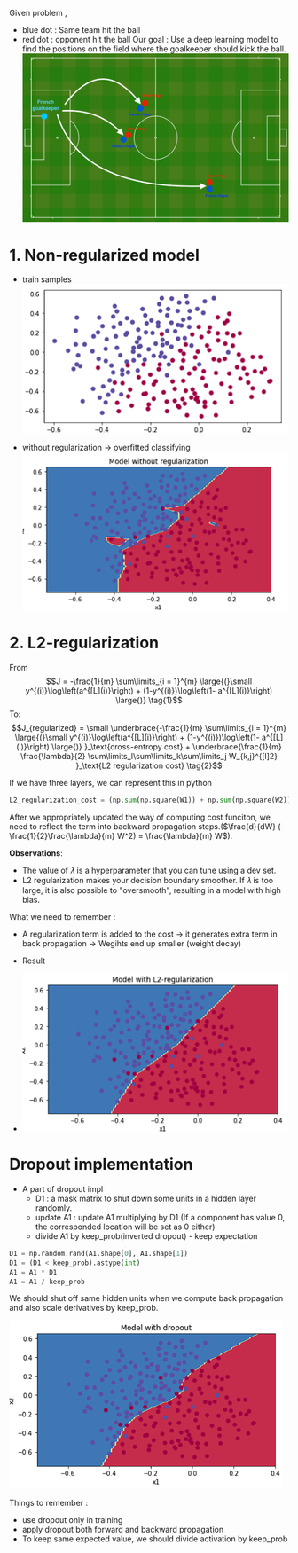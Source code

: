 Given problem ,
- blue dot : Same team hit the ball
- red dot : opponent hit the ball
Our goal : Use a deep learning model to find the positions on the field where the goalkeeper should kick the ball.
![](../../../../images/Pasted%20image%2020240129140116.png)

# 1. Non-regularized model
- train samples
![](../../../../images/Pasted%20image%2020240129140808.png)

- without regularization -> overfitted classifying
![](../../../../images/Pasted%20image%2020240129140828.png)


# 2. L2-regularization
From
$$J = -\frac{1}{m} \sum\limits_{i = 1}^{m} \large{(}\small  y^{(i)}\log\left(a^{[L](i)}\right) + (1-y^{(i)})\log\left(1- a^{[L](i)}\right) \large{)} \tag{1}$$
To:
$$J_{regularized} = \small \underbrace{-\frac{1}{m} \sum\limits_{i = 1}^{m} \large{(}\small y^{(i)}\log\left(a^{[L](i)}\right) + (1-y^{(i)})\log\left(1- a^{[L](i)}\right) \large{)} }_\text{cross-entropy cost} + \underbrace{\frac{1}{m} \frac{\lambda}{2} \sum\limits_l\sum\limits_k\sum\limits_j W_{k,j}^{[l]2} }_\text{L2 regularization cost} \tag{2}$$


If we have three layers, we can represent this in python
```python
L2_regularization_cost = (np.sum(np.square(W1)) + np.sum(np.square(W2)) + np.sum(np.square(W3)))/m * (lambd/2)
```

After we appropriately updated the way of computing cost funciton, we need to reflect the term into backward propagation steps.($\frac{d}{dW} ( \frac{1}{2}\frac{\lambda}{m}  W^2) = \frac{\lambda}{m} W$).

**Observations**:
- The value of 𝜆 is a hyperparameter that you can tune using a dev set.
- L2 regularization makes your decision boundary smoother. If 𝜆 is too large, it is also possible to "oversmooth", resulting in a model with high bias.

What we need to remember :
- A regularization term is added to the cost 
	-> it generates extra term in back propagation
	-> Wegihts end up smaller (weight decay)


- Result
- ![](../../../../images/Pasted%20image%2020240129142413.png)

# Dropout implementation

- A part of dropout impl
	- D1 : a mask matrix to shut down some units in a hidden layer randomly.
	- update A1 : update A1 multiplying by D1 (If a component has value 0, the corresponded location will be set as 0 either)
	- divide A1 by keep_prob(inverted dropout) - keep expectation
```python
D1 = np.random.rand(A1.shape[0], A1.shape[1])
D1 = (D1 < keep_prob).astype(int)
A1 = A1 * D1
A1 = A1 / keep_prob
```

We should shut off same hidden units when we compute back propagation and also scale derivatives by keep_prob.

![](../../../../images/Pasted%20image%2020240129143948.png)

Things to remember :
- use dropout only in training
- apply dropout both forward and backward propagation
- To keep same expected value, we should divide activation by keep_prob